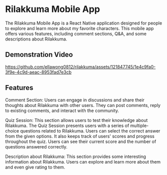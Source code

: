# Rilakkuma Mobile App

The Rilakkuma Mobile App is a React Native application designed for people to explore and learn more about my favorite characters. This mobile app offers various features, including comment sections, Q&A, and some descriptions about Rilakkuma.

## Demonstration Video
https://github.com/ellawong0812/rilakkuma/assets/121847745/1e4c9fa0-3f9e-4c9d-aeac-8953fad7e3cb



## Features
Comment Section: Users can engage in discussions and share their thoughts about Rilakkuma with other users. They can post comments, reply to existing comments, and interact with the community.

Quiz Session: This section allows users to test their knowledge about Rilakkuma. The Quiz Session presents users with a series of multiple-choice questions related to Rilakkuma. Users can select the correct answer from the given options. It also keeps track of users' scores and progress throughout the quiz. Users can see their current score and the number of questions answered correctly.

Description about Rilakkuma: This section provides some interesting information about Rilakkuma. Users can explore and learn more about them and even give rating to them.
